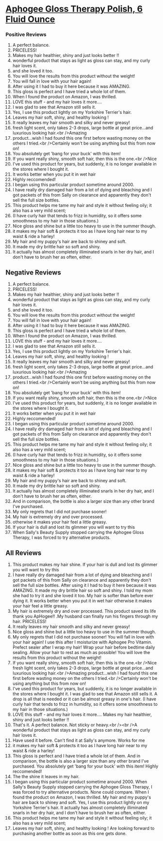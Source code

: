 # [Aphogee Gloss Therapy Polish, 6 Fluid Ounce](https://products.checkmycream.com/products/Aphogee-Gloss-Therapy-Polish-6-Fluid-Ounce.html)

### Positive Reviews

<ol>
      <li>A perfect balance.  </li>
      <li>PRICELESS!</li>
      <li>Makes my hair healthier, shiny and just looks better !!</li>
      <li>wonderful product that stays as light as gloss can stay, and my curly hair loves it.</li>
      <li>and she loved it too.</li>
      <li>You will love the results from this product without the weight!</li>
      <li>You will fall in love with your hair again!  </li>
      <li>After using it I had to buy it here because it was AMAZING.</li>
      <li>This gloss is perfect and I have tried a whole lot of them.</li>
      <li>When I found the product on Amazon, I was thrilled.  </li>
      <li>LOVE this stuff - and my hair loves it more....  </li>
      <li>I was glad to see that Amazon still sells it.</li>
      <li>Yes, I use this product lightly on my Yorkshire Terrier&#x27;s hair.  </li>
      <li>Leaves my hair soft, shiny, and healthy looking !</li>
      <li>It really leaves my hair smooth and silky and never greasy!</li>
      <li>fresh light scent, only takes 2-3 drops, large bottle at great price...and luxurious looking hair.&lt;br /&gt;Amazing</li>
      <li>product...wish I had found this one first before wasting money on the others I tried.&lt;br /&gt;Certainly won&#x27;t be using anything but this from now on!</li>
      <li>You absolutely get &#x27;bang for your buck&#x27; with this item!</li>
      <li>If you want really shiny, smooth soft hair, then this is the one.&lt;br /&gt;Nice</li>
      <li>I&#x27;ve used this product for years, but suddenly, it is no longer available in the stores where I bought it.</li>
      <li>It works better when you put it in wet hair</li>
      <li>Highly reccomended!</li>
      <li>I began using this particular product sometime around 2000.</li>
      <li>I have really dry damaged hair from a lot of dying and bleaching and I got packets of this from Sally on clearance and apparently they don&#x27;t sell the full size bottles.</li>
      <li>This product helps me tame my hair and style it without feeling oily; it also has a very mild scent;</li>
      <li>(I have curly hair that tends to frizz in humidity, so it offers some smoothness to my hair in those situations.)</li>
      <li>Nice gloss and shine but a little too heavy to use in the summer though.</li>
      <li>it makes my hair soft &amp; protects it too as I have long hair near to my waist &amp; ride a harley!</li>
      <li>My hair and my puppy&#x27;s hair are back to shiney and soft.  </li>
      <li>It made my dry brittle hair so soft and shiny.</li>
      <li>It actually has almost completely illiminated snarls in her dry hair, and I don&#x27;t have to brush her as often, either.</li>
</ol>


<h2>Negative Reviews</h2>
<ol>
<li> A perfect balance.  </li>
<li> PRICELESS!</li>
<li> Makes my hair healthier, shiny and just looks better !!</li>
<li> wonderful product that stays as light as gloss can stay, and my curly hair loves it.</li>
<li> and she loved it too.</li>
<li> You will love the results from this product without the weight!</li>
<li> You will fall in love with your hair again!  </li>
<li> After using it I had to buy it here because it was AMAZING.</li>
<li> This gloss is perfect and I have tried a whole lot of them.</li>
<li> When I found the product on Amazon, I was thrilled.  </li>
<li> LOVE this stuff - and my hair loves it more....  </li>
<li> I was glad to see that Amazon still sells it.</li>
<li> Yes, I use this product lightly on my Yorkshire Terrier&#x27;s hair.  </li>
<li> Leaves my hair soft, shiny, and healthy looking !</li>
<li> It really leaves my hair smooth and silky and never greasy!</li>
<li> fresh light scent, only takes 2-3 drops, large bottle at great price...and luxurious looking hair.&lt;br /&gt;Amazing</li>
<li> product...wish I had found this one first before wasting money on the others I tried.&lt;br /&gt;Certainly won&#x27;t be using anything but this from now on!</li>
<li> You absolutely get &#x27;bang for your buck&#x27; with this item!</li>
<li> If you want really shiny, smooth soft hair, then this is the one.&lt;br /&gt;Nice</li>
<li> I&#x27;ve used this product for years, but suddenly, it is no longer available in the stores where I bought it.</li>
<li> It works better when you put it in wet hair</li>
<li> Highly reccomended!</li>
<li> I began using this particular product sometime around 2000.</li>
<li> I have really dry damaged hair from a lot of dying and bleaching and I got packets of this from Sally on clearance and apparently they don&#x27;t sell the full size bottles.</li>
<li> This product helps me tame my hair and style it without feeling oily; it also has a very mild scent;</li>
<li> (I have curly hair that tends to frizz in humidity, so it offers some smoothness to my hair in those situations.)</li>
<li> Nice gloss and shine but a little too heavy to use in the summer though.</li>
<li> it makes my hair soft &amp; protects it too as I have long hair near to my waist &amp; ride a harley!</li>
<li> My hair and my puppy&#x27;s hair are back to shiney and soft.  </li>
<li> It made my dry brittle hair so soft and shiny.</li>
<li> It actually has almost completely illiminated snarls in her dry hair, and I don&#x27;t have to brush her as often, either.</li>
<li> And in comparison, the bottle is also a larger size than any other brand I&#x27;ve purchased.</li>
<li> My only regrets that I did not purchase sooner!</li>
<li> My hair is extremely dry and over processed.</li>
<li> otherwise it makes your hair feel a little greasy.</li>
<li> If your hair is dull and lost its glimmer you will want to try this</li>
<li> When Sally&#x27;s Beauty Supply stopped carrying the Aphogee Gloss Therapy, I was forced to try alternative products.  </li>
</ol>

<h2>All Reviews</h2>

<ol>
    <li> This product makes my hair shine.  If your hair is dull and lost its glimmer you will want to try this</li>
    <li> I have really dry damaged hair from a lot of dying and bleaching and I got packets of this from Sally on clearance and apparently they don&#x27;t sell the full size bottles. After using it I had to buy it here because it was AMAZING. It made my dry brittle hair so soft and shiny. I told my mom she had to try it and she loved it too. My hair is softer than before ever dying it. It works better when you put it in wet hair otherwise it makes your hair feel a little greasy.</li>
    <li> My hair is extremely dry and over processed. This product saved its life thank you ApHogee!! .My husband can finally run his fingers through my hair. PRICELESS!</li>
    <li> It really leaves my hair smooth and silky and never greasy!</li>
    <li> Nice gloss and shine but a little too heavy to use in the summer though.</li>
    <li> My only regrets that I did not purchase sooner! You will fall in love with your hair again!  I use this after I moisturize with Aphogee Pro Vitamin.  Prefect sealer after I wrap my hair! Wrap your hair before bedtime daily sealing. Allow your hair to rest as much as possible!  You will love the results from this product without the weight!</li>
    <li> If you want really shiny, smooth soft hair, then this is the one.&lt;br /&gt;Nice fresh light scent, only takes 2-3 drops, large bottle at great price...and luxurious looking hair.&lt;br /&gt;Amazing product...wish I had found this one first before wasting money on the others I tried.&lt;br /&gt;Certainly won&#x27;t be using anything but this from now on!</li>
    <li> I&#x27;ve used this product for years, but suddenly, it is no longer available in the stores where I bought it. I was glad to see that Amazon still sells it. A drop is all that is needed or it can be almost greasy in one&#x27;s hair. (I have curly hair that tends to frizz in humidity, so it offers some smoothness to my hair in those situations.)</li>
    <li> LOVE this stuff - and my hair loves it more....  Makes my hair healthier, shiny and just looks better !!</li>
    <li> That&#x27;s it.  A perfect balance.  Not sticky or heavy.&lt;br /&gt;&lt;br /&gt;A wonderful product that stays as light as gloss can stay, and my curly hair loves it.</li>
    <li> Have used it before.  Can&#x27;t find it at Sally&#x27;s anymore.  Works  for me</li>
    <li> it makes my hair soft &amp; protects it too as I have long hair near to my waist &amp; ride a harley!</li>
    <li> This gloss is perfect and I have tried a whole lot of them. And in comparison, the bottle is also a larger size than any other brand I&#x27;ve purchased. You absolutely get &#x27;bang for your buck&#x27; with this item! Highly reccomended!</li>
    <li> The the shine it leaves in my hair.</li>
    <li> I began using this particular product sometime around 2000. When Sally&#x27;s Beauty Supply stopped carrying the Aphogee Gloss Therapy, I was forced to try alternative products.  None could compare.  When I found the product on Amazon, I was thrilled.  My hair and my puppy&#x27;s hair are back to shiney and soft.  Yes, I use this product lightly on my Yorkshire Terrier&#x27;s hair.  It actually has almost completely illiminated snarls in her dry hair, and I don&#x27;t have to brush her as often, either.</li>
    <li> This product helps me tame my hair and style it without feeling oily; it also has a very mild scent;</li>
    <li> Leaves my hair soft, shiny, and healthy looking ! Are looking forward to purchasing another bottle as soon as this one gets done.</li>
</ol>




